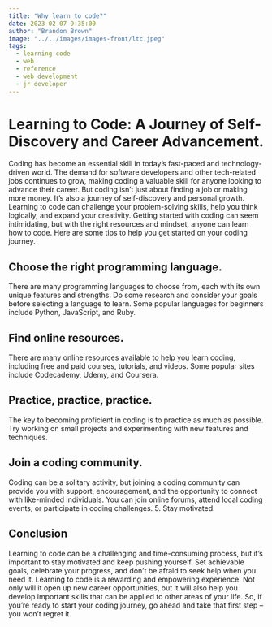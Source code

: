 ```yaml
---
title: "Why learn to code?"
date: 2023-02-07 9:35:00
author: "Brandon Brown"
image: "../../images/images-front/ltc.jpeg"
tags:
  - learning code
  - web
  - reference
  - web development
  - jr developer
---
```


# Learning to Code: A Journey of Self-Discovery and Career Advancement.

Coding has become an essential skill in today’s fast-paced and technology-driven world. The demand for software developers and other tech-related jobs continues to grow, making coding a valuable skill for anyone looking to advance their career.
But coding isn’t just about finding a job or making more money. It’s also a journey of self-discovery and personal growth. Learning to code can challenge your problem-solving skills, help you think logically, and expand your creativity.
Getting started with coding can seem intimidating, but with the right resources and mindset, anyone can learn how to code. Here are some tips to help you get started on your coding journey.

## Choose the right programming language.

There are many programming languages to choose from, each with its own unique features and strengths. Do some research and consider your goals before selecting a language to learn. Some popular languages for beginners include Python, JavaScript, and Ruby.

## Find online resources.

There are many online resources available to help you learn coding, including free and paid courses, tutorials, and videos. Some popular sites include Codecademy, Udemy, and Coursera.

## Practice, practice, practice.

The key to becoming proficient in coding is to practice as much as possible. Try working on small projects and experimenting with new features and techniques.

## Join a coding community.

Coding can be a solitary activity, but joining a coding community can provide you with support, encouragement, and the opportunity to connect with like-minded individuals. You can join online forums, attend local coding events, or participate in coding challenges. 5. Stay motivated. 

## Conclusion

Learning to code can be a challenging and time-consuming process, but it’s important to stay motivated and keep pushing yourself. Set achievable goals, celebrate your progress, and don’t be afraid to seek help when you need it.
Learning to code is a rewarding and empowering experience. Not only will it open up new career opportunities, but it will also help you develop important skills that can be applied to other areas of your life. So, if you’re ready to start your coding journey, go ahead and take that first step – you won’t regret it.
